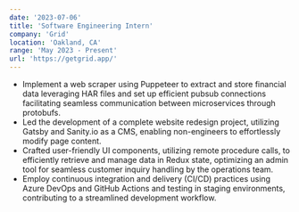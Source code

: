 ```yaml
---
date: '2023-07-06'
title: 'Software Engineering Intern'
company: 'Grid'
location: 'Oakland, CA'
range: 'May 2023 - Present'
url: 'https://getgrid.app/'
---
```


- Implement a web scraper using Puppeteer to extract and store financial data leveraging HAR files and set up efficient pubsub connections facilitating seamless communication between microservices through protobufs.
- Led the development of a complete website redesign project, utilizing Gatsby and Sanity.io as a CMS, enabling non-engineers to effortlessly modify page content.
- Crafted user-friendly UI components, utilizing remote procedure calls, to efficiently retrieve and manage data in Redux state, optimizing an admin tool for seamless customer inquiry handling by the operations team.
- Employ continuous integration and delivery (CI/CD) practices using Azure DevOps and GitHub Actions and testing in staging environments, contributing to a streamlined development workflow.
